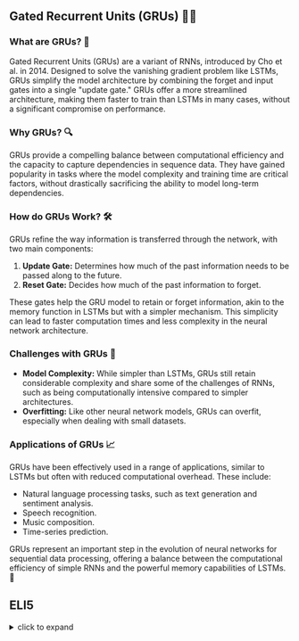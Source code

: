 ## Gated Recurrent Units (GRUs) 🧠💡

### What are GRUs? 🤔

Gated Recurrent Units (GRUs) are a variant of RNNs, introduced by Cho et al. in 2014. Designed to solve the vanishing gradient problem like LSTMs, GRUs simplify the model architecture by combining the forget and input gates into a single "update gate." GRUs offer a more streamlined architecture, making them faster to train than LSTMs in many cases, without a significant compromise on performance.

### Why GRUs? 🔍

GRUs provide a compelling balance between computational efficiency and the capacity to capture dependencies in sequence data. They have gained popularity in tasks where the model complexity and training time are critical factors, without drastically sacrificing the ability to model long-term dependencies.

### How do GRUs Work? 🛠️

GRUs refine the way information is transferred through the network, with two main components:

1. **Update Gate:** Determines how much of the past information needs to be passed along to the future.
2. **Reset Gate:** Decides how much of the past information to forget.

These gates help the GRU model to retain or forget information, akin to the memory function in LSTMs but with a simpler mechanism. This simplicity can lead to faster computation times and less complexity in the neural network architecture.

### Challenges with GRUs 🚧

- **Model Complexity:** While simpler than LSTMs, GRUs still retain considerable complexity and share some of the challenges of RNNs, such as being computationally intensive compared to simpler architectures.
- **Overfitting:** Like other neural network models, GRUs can overfit, especially when dealing with small datasets.

### Applications of GRUs 📈

GRUs have been effectively used in a range of applications, similar to LSTMs but often with reduced computational overhead. These include:

- Natural language processing tasks, such as text generation and sentiment analysis.
- Speech recognition.
- Music composition.
- Time-series prediction.

GRUs represent an important step in the evolution of neural networks for sequential data processing, offering a balance between the computational efficiency of simple RNNs and the powerful memory capabilities of LSTMs. 🚀


## ELI5
<details>
  <summary>click to expand</summary>
  
  ## Simple Understanding
  Imagine you have a toy box (the neural network) that can remember and forget toys (information) based on how much you like them. GRUs work similarly but for computers!
  Here's how GRUs work:
  1. **Deciding What to Keep**: Imagine you're playing with toys and decide which ones are your favorites. GRUs have a special way to decide what information is important to keep from what it has learned before.
  2. **Updating the Toy Box**: Then, when you get new toys, you might decide to make some room by removing the ones you don't play with much. GRUs do something similar by updating the information they remember based on the new information they get.
  3. **Remembering the Favorites**: Even after adding new toys, you still remember your all-time favorites. GRUs keep track of the most important information through all the new stuff they learn.

  ## Test time 📄🖋
  
  Now, let's see if you got it! Here are your pick the right answer questions:
  1. What is a GRU?
   - [ ] A. A type of toy box which just forget the information of toys 
   - [ ] B. A special box that keeps toys 
   - [ ] C. A simpler type of neural network that helps remember and forget information

  <details>
    <summary>Click to reveal the correct answer and explanation</summary>

     > **Correct Answer:** C. A simpler type of neural network that helps remember and forget information.
     > 
     > **Explanation:** GRUs are designed to help computers remember important information over time while also having the ability to forget or update less important details, similar to how you manage your toy collection.
  </details>
  
  2. How do GRUs decide what information is important to keep?
   - [ ] A. By playing with toys 
   - [ ] B. By using a special mechanism to decide what to remember and what to forget
   - [ ] C. By asking a parent or teacher

  <details>
    <summary>Click to reveal the correct answer and explanation</summary>

     > **Correct Answer:** B. By using a special mechanism to decide what to remember and what to forget.
     > 
     > **Explanation:** GRUs have a built-in way to decide which information is important enough to keep for later use and which can be updated or forgotten, much like you decide which toys are your favorites and which ones you can let go of.
  </details>
  
  3. Why are GRUs useful in neural networks?
   - [ ] A. They can keep all the toys. 
   - [ ] B. They make neural networks remember information more efficiently.
   - [ ] C. They are good at playing games and store information. 

  <details>
    <summary>Click to reveal the correct answer and explanation</summary>

     > **Correct Answer:** B. They make neural networks remember information more efficiently.
     > 
     > **Explanation:** GRUs help neural networks to be more efficient at remembering important information and forgetting the less important, making the overall process of learning from data more effective.
  </details>

